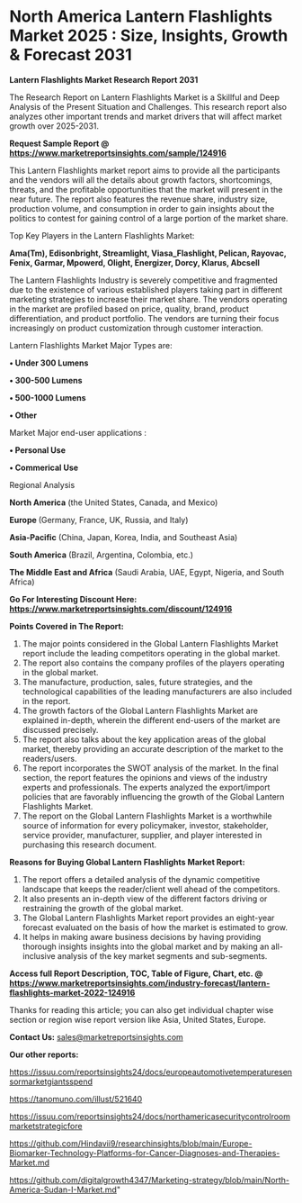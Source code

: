 # North America Lantern Flashlights Market 2025 : Size, Insights, Growth & Forecast 2031

<strong>Lantern Flashlights Market Research Report 2031</strong>

The Research Report on Lantern Flashlights Market is a Skillful and Deep Analysis of the Present Situation and Challenges. This research report also analyzes other important trends and market drivers that will affect market growth over 2025-2031.

<strong>Request Sample Report @ <a href=https://www.marketreportsinsights.com/sample/124916>https://www.marketreportsinsights.com/sample/124916</a></strong>

This Lantern Flashlights market report aims to provide all the participants and the vendors will all the details about growth factors, shortcomings, threats, and the profitable opportunities that the market will present in the near future. The report also features the revenue share, industry size, production volume, and consumption in order to gain insights about the politics to contest for gaining control of a large portion of the market share.

Top Key Players in the Lantern Flashlights Market:

<strong>Ama(Tm), Edisonbright, Streamlight, Viasa_Flashlight, Pelican, Rayovac, Fenix, Garmar, Mpowerd, Olight, Energizer, Dorcy, Klarus, Abcsell</strong>

The Lantern Flashlights Industry is severely competitive and fragmented due to the existence of various established players taking part in different marketing strategies to increase their market share. The vendors operating in the market are profiled based on price, quality, brand, product differentiation, and product portfolio. The vendors are turning their focus increasingly on product customization through customer interaction.

Lantern Flashlights Market Major Types are:

<strong>• Under 300 Lumens

• 300-500 Lumens

• 500-1000 Lumens

• Other</strong>

Market Major end-user applications :

<strong>• Personal Use

• Commerical Use</strong>

Regional Analysis

</u><strong><b>North America</b></strong> (the United States, Canada, and Mexico)

<strong><b>Europe </b></strong>(Germany, France, UK, Russia, and Italy)

<strong><b>Asia-Pacific</b></strong> (China, Japan, Korea, India, and Southeast Asia)

<strong><b>South America</b></strong> (Brazil, Argentina, Colombia, etc.)

<strong><b>The Middle East and Africa</b></strong> (Saudi Arabia, UAE, Egypt, Nigeria, and South Africa)

<strong>Go For Interesting Discount Here: <a href=https://www.marketreportsinsights.com/discount/124916>https://www.marketreportsinsights.com/discount/124916</a></strong>

<strong>Points Covered in The Report:</strong>
<ol>
  <li>The major points considered in the Global Lantern Flashlights Market report include the leading competitors operating in the global market.</li>
  <li>The report also contains the company profiles of the players operating in the global market.</li>
  <li>The manufacture, production, sales, future strategies, and the technological capabilities of the leading manufacturers are also included in the report.</li>
  <li>The growth factors of the Global Lantern Flashlights Market are explained in-depth, wherein the different end-users of the market are discussed precisely.</li>
  <li>The report also talks about the key application areas of the global market, thereby providing an accurate description of the market to the readers/users.</li>
  <li>The report incorporates the SWOT analysis of the market. In the final section, the report features the opinions and views of the industry experts and professionals. The experts analyzed the export/import policies that are favorably influencing the growth of the Global Lantern Flashlights Market.</li>
  <li>The report on the Global Lantern Flashlights Market is a worthwhile source of information for every policymaker, investor, stakeholder, service provider, manufacturer, supplier, and player interested in purchasing this research document.</li>
</ol>
<strong>Reasons for Buying Global Lantern Flashlights Market Report:</strong>

<ol>
  <li>The report offers a detailed analysis of the dynamic competitive landscape that keeps the reader/client well ahead of the competitors.</li>
  <li>It also presents an in-depth view of the different factors driving or restraining the growth of the global market.</li>
  <li>The Global Lantern Flashlights Market report provides an eight-year forecast evaluated on the basis of how the market is estimated to grow.</li>
  <li>It helps in making aware business decisions by having providing thorough insights insights into the global market and by making an all-inclusive analysis of the key market segments and sub-segments.</li>
</ol>
<strong>Access full Report Description, TOC, Table of Figure, Chart, etc. @ <a href=https://www.marketreportsinsights.com/industry-forecast/lantern-flashlights-market-2022-124916>https://www.marketreportsinsights.com/industry-forecast/lantern-flashlights-market-2022-124916</a></strong>


Thanks for reading this article; you can also get individual chapter wise section or region wise report version like Asia, United States, Europe.

<strong>Contact Us:</strong>
sales@marketreportsinsights.com

<strong>Our other reports:</strong>

<a href=https://issuu.com/reportsinsights24/docs/europeautomotivetemperaturesensormarketgiantsspend>https://issuu.com/reportsinsights24/docs/europeautomotivetemperaturesensormarketgiantsspend</a>

<a href=https://tanomuno.com/illust/521640>https://tanomuno.com/illust/521640</a>

<a href=https://issuu.com/reportsinsights24/docs/northamericasecuritycontrolroommarketstrategicfore>https://issuu.com/reportsinsights24/docs/northamericasecuritycontrolroommarketstrategicfore</a>

<a href=https://github.com/Hindavii9/researchinsights/blob/main/Europe-Biomarker-Technology-Platforms-for-Cancer-Diagnoses-and-Therapies-Market.md>https://github.com/Hindavii9/researchinsights/blob/main/Europe-Biomarker-Technology-Platforms-for-Cancer-Diagnoses-and-Therapies-Market.md</a>

<a href=https://github.com/digitalgrowth4347/Marketing-strategy/blob/main/North-America-Sudan-I-Market.md>https://github.com/digitalgrowth4347/Marketing-strategy/blob/main/North-America-Sudan-I-Market.md</a>"
